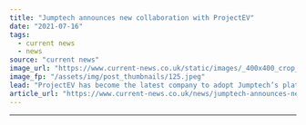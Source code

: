 ```yaml
---
title: "Jumptech announces new collaboration with ProjectEV"
date: "2021-07-16"
tags: 
  - current news
  - news
source: "current news"
image_url: "https://www.current-news.co.uk/static/images/_400x400_crop_center-center/Jumptech-ProjectEV-partnership-credit-Jumptech.jpeg"
image_fp: "/assets/img/post_thumbnails/125.jpeg"
lead: "​ProjectEV has become the latest company to adopt Jumptech’s platform to help ease the installation of electric vehicle (EV) chargepoints."
article_url: "https://www.current-news.co.uk/news/jumptech-announces-new-collaboration-with-projectev?utm_source=rss-feeds&utm_medium=rss&utm_campaign=rss"
---
```


---
